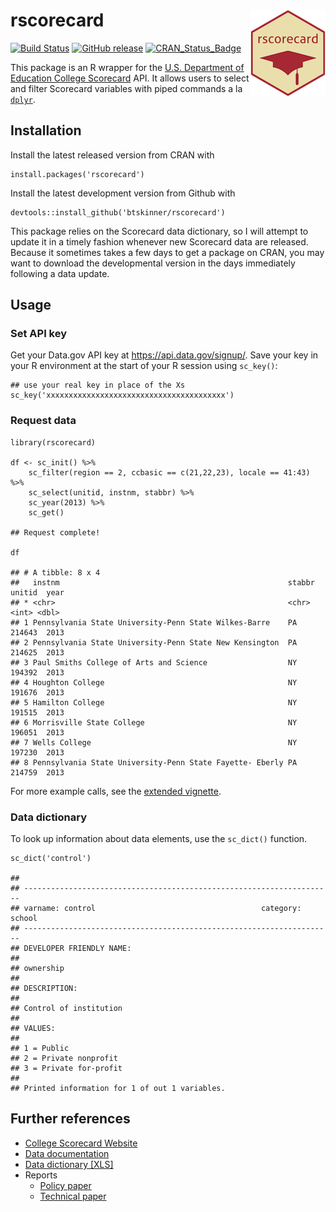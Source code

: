 rscorecard <img src="man/figures/logo.png" align="right" />
===========================================================

[![Build
Status](https://travis-ci.org/btskinner/rscorecard.svg?branch=master)](https://travis-ci.org/btskinner/rscorecard)
[![GitHub
release](https://img.shields.io/github/release/btskinner/rscorecard.svg)](https://github.com/btskinner/rscorecard)
[![CRAN\_Status\_Badge](http://www.r-pkg.org/badges/version/rscorecard)](http://cran.r-project.org/package=rscorecard)

This package is an R wrapper for the [U.S. Department of Education
College Scorecard](https://collegescorecard.ed.gov) API. It allows users
to select and filter Scorecard variables with piped commands a la
[`dplyr`](http://github.com/hadley/dplyr).

Installation
------------

Install the latest released version from CRAN with

    install.packages('rscorecard')

Install the latest development version from Github with

    devtools::install_github('btskinner/rscorecard')

This package relies on the Scorecard data dictionary, so I will attempt
to update it in a timely fashion whenever new Scorecard data are
released. Because it sometimes takes a few days to get a package on
CRAN, you may want to download the developmental version in the days
immediately following a data update.

Usage
-----

### Set API key

Get your Data.gov API key at <https://api.data.gov/signup/>. Save your
key in your R environment at the start of your R session using
`sc_key()`:

    ## use your real key in place of the Xs
    sc_key('xxxxxxxxxxxxxxxxxxxxxxxxxxxxxxxxxxxxxxxx')

### Request data

    library(rscorecard)

    df <- sc_init() %>% 
        sc_filter(region == 2, ccbasic == c(21,22,23), locale == 41:43) %>% 
        sc_select(unitid, instnm, stabbr) %>% 
        sc_year(2013) %>% 
        sc_get()

    ## Request complete!

    df

    ## # A tibble: 8 x 4
    ##   instnm                                                   stabbr unitid  year
    ## * <chr>                                                    <chr>   <int> <dbl>
    ## 1 Pennsylvania State University-Penn State Wilkes-Barre    PA     214643  2013
    ## 2 Pennsylvania State University-Penn State New Kensington  PA     214625  2013
    ## 3 Paul Smiths College of Arts and Science                  NY     194392  2013
    ## 4 Houghton College                                         NY     191676  2013
    ## 5 Hamilton College                                         NY     191515  2013
    ## 6 Morrisville State College                                NY     196051  2013
    ## 7 Wells College                                            NY     197230  2013
    ## 8 Pennsylvania State University-Penn State Fayette- Eberly PA     214759  2013

For more example calls, see the [extended
vignette](http://btskinner.me/rscorecard).

### Data dictionary

To look up information about data elements, use the `sc_dict()`
function.

    sc_dict('control')

    ## 
    ## ---------------------------------------------------------------------
    ## varname: control                                     category: school
    ## ---------------------------------------------------------------------
    ## DEVELOPER FRIENDLY NAME:
    ## 
    ## ownership
    ## 
    ## DESCRIPTION:
    ## 
    ## Control of institution
    ## 
    ## VALUES: 
    ## 
    ## 1 = Public
    ## 2 = Private nonprofit
    ## 3 = Private for-profit
    ## 
    ## Printed information for 1 of out 1 variables.

Further references
------------------

-   [College Scorecard Website](https://collegescorecard.ed.gov)
-   [Data
    documentation](https://collegescorecard.ed.gov/assets/FullDataDocumentation.pdf)
-   [Data dictionary
    \[XLS\]](https://collegescorecard.ed.gov/assets/CollegeScorecardDataDictionary.xlsx)
-   Reports
    -   [Policy
        paper](https://collegescorecard.ed.gov/assets/BetterInformationForBetterCollegeChoiceAndInstitutionalPerformance.pdf)
    -   [Technical
        paper](https://collegescorecard.ed.gov/assets/UsingFederalDataToMeasureAndImprovePerformance.pdf)
